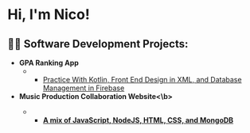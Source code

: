 <h1>Hi, I'm Nico! <br/>
<h2>👨‍💻 Software Development Projects:</h2>

- <b>GPA Ranking App</b>
  - - [Practice With Kotlin, Front End Design in XML, and Database Management in Firebase](https://github.com/nico-apa/GPA-Ranking-App/tree/master)
- <b>Music Production Collaboration Website<\b>
  - - [A mix of JavaScript, NodeJS, HTML, CSS, and MongoDB](https://github.com/nico-apa/Music-Production-Collaboration-Website/tree/master)

<!--
**joshmadakor1/joshmadakor1** is a ✨ _special_ ✨ repository because its `README.md` (this file) appears on your GitHub profile.

Here are some ideas to get you started:

- 🔭 I’m currently working on ...
- 🌱 I’m currently learning ...
- 👯 I’m looking to collaborate on ...
- 🤔 I’m looking for help with ...
- 💬 Ask me about ...
- 📫 How to reach me: ...
- 😄 Pronouns: ...
- ⚡ Fun fact: ...
-->
